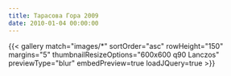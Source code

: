 ```yaml
---
title: Тарасова Гора 2009
date: 2010-01-04 00:00:00
---
```

{{< gallery match="images/*" sortOrder="asc" rowHeight="150" margins="5" thumbnailResizeOptions="600x600 q90 Lanczos" previewType="blur" embedPreview=true loadJQuery=true >}}
